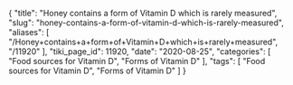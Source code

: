 {
    "title": "Honey contains a form of Vitamin D which is rarely measured",
    "slug": "honey-contains-a-form-of-vitamin-d-which-is-rarely-measured",
    "aliases": [
        "/Honey+contains+a+form+of+Vitamin+D+which+is+rarely+measured",
        "/11920"
    ],
    "tiki_page_id": 11920,
    "date": "2020-08-25",
    "categories": [
        "Food sources for Vitamin D",
        "Forms of Vitamin D"
    ],
    "tags": [
        "Food sources for Vitamin D",
        "Forms of Vitamin D"
    ]
}